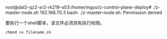 

root@dal2-qz2-sr2-rk219-s03:/home/mguo/z-control-plane-deploy# ./z-master-node.sh 192.168.70.3
bash: ./z-master-node.sh: Permission denied

要执行一个shell脚本，该文件必须具有执行权限。

```
chmod +x filename.sh
```
